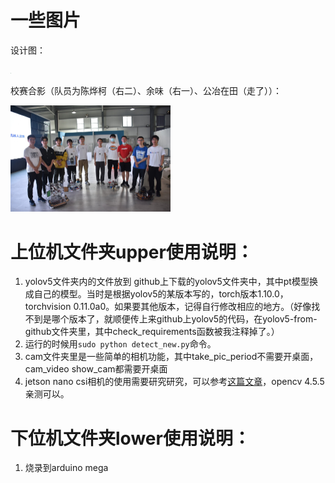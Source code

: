 # 一些图片

设计图：



<img src="pics/pic0.jpg" style="zoom:8%;" />



校赛合影（队员为陈烨柯（右二）、余味（右一）、公冶在田（走了））：



<img src="pics/pic1.jpg" style="zoom:25%;" />

# 上位机文件夹upper使用说明：

1. yolov5文件夹内的文件放到 github上下载的yolov5文件夹中，其中pt模型换成自己的模型。当时是根据yolov5的某版本写的，torch版本1.10.0，torchvision 0.11.0a0。如果要其他版本，记得自行修改相应的地方。（好像找不到是哪个版本了，就顺便传上来github上yolov5的代码，在yolov5-from-github文件夹里，其中check_requirements函数被我注释掉了。）
2. 运行的时候用`sudo python detect_new.py`命令。
3. cam文件夹里是一些简单的相机功能，其中take_pic_period不需要开桌面，cam_video show_cam都需要开桌面
4. jetson nano csi相机的使用需要研究研究，可以参考[这篇文章](http://t.csdn.cn/CpoKG)，opencv 4.5.5亲测可以。

# 下位机文件夹lower使用说明：
1. 烧录到arduino mega

